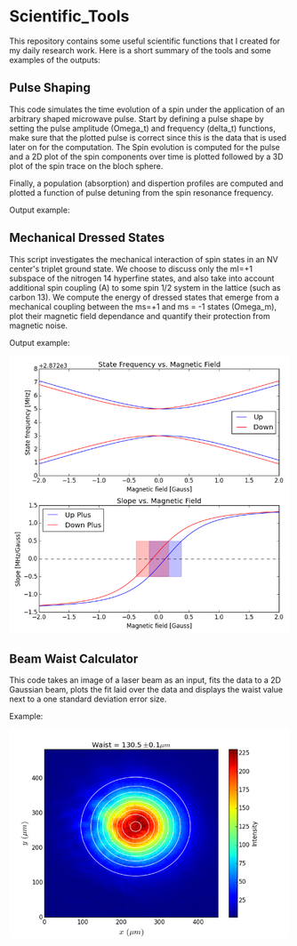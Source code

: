 # Scientific_Tools
This repository contains some useful scientific functions that I created for my daily research work. 
Here is a short summary of the tools and some examples of the outputs:

## Pulse Shaping
This code simulates the time evolution of a spin under the application of an arbitrary shaped microwave pulse.
Start by defining a pulse shape by setting the pulse amplitude (Omega_t) and frequency (delta_t) functions, make sure that 
the plotted pulse is correct since this is the data that is used later on for the computation.
The Spin evolution is computed for the pulse and a 2D plot of the spin components over time is plotted followed by a
3D plot of the spin trace on the bloch sphere.

Finally, a population (absorption) and dispertion profiles are computed and plotted a function of pulse detuning from 
the spin resonance frequency.

Output example:


## Mechanical Dressed States
This script investigates the mechanical interaction of spin states in an NV center's triplet ground state.
We choose to discuss only the mI=+1 subspace of the nitrogen 14 hyperfine states, and also take into
account additional spin coupling (A) to some spin 1/2 system in the lattice (such as carbon 13).
We compute the energy of dressed states that emerge from a mechanical coupling between the ms=+1 and ms = -1 states (Omega_m),
plot their magnetic field dependance and quantify their protection from magnetic noise.

Output example:

<img src ="https://github.com/ohadmich/Scientific-Tools/blob/master/Mechanical_dressed_states.png" width = "600">

## Beam Waist Calculator
This code takes an image of a laser beam as an input, fits the data to a 2D Gaussian beam,
plots the fit laid over the data and displays the waist value next to a one standard deviation error size.

Example:

<img src ="https://github.com/ohadmich/Scientific-Tools/blob/master/BeamWaistCalc.png" width = "600">
